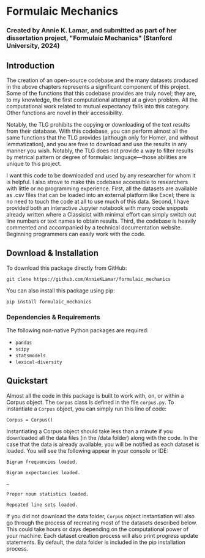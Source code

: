 # Formulaic Mechanics

### Created by Annie K. Lamar, and submitted as part of her dissertation project, "Formulaic Mechanics" (Stanford University, 2024)

## Introduction

The creation of an open-source codebase and the many datasets produced in the above chapters represents a significant component of this project. Some of the functions that this codebase provides are truly novel; they are, to my knowledge, the first computational attempt at a given problem. All the computational work related to mutual expectancy falls into this category. Other functions are novel in their accessibility. 

Notably, the TLG prohibits the copying or downloading of the text results from their database. With this codebase, you can perform almost all the same functions that the TLG provides (although only for Homer, and without lemmatization), and you are free to download and use the results in any manner you wish. Notably, the TLG does not provide a way to filter results by metrical pattern or degree of formulaic language—those abilities are unique to this project.

I want this code to be downloaded and used by any researcher for whom it is helpful. I also strove to make this codebase accessible to researchers with little or no programming experience. First, all the datasets are available as .csv files that can be loaded into an external platform like Excel; there is no need to touch the code at all to use much of this data. Second, I have provided both an interactive Jupyter notebook with many code snippets already written where a Classicist with minimal effort can simply switch out line numbers or text names to obtain results. Third, the codebase is heavily commented and accompanied by a technical documentation website. Beginning programmers can easily work with the code.

## Download & Installation

To download this package directly from GitHub:

`git clone https://github.com/AnnieKLamar/formulaic_mechanics`

You can also install this package using pip:

`pip install formulaic_mechanics`

### Dependencies & Requirements

The following non-native Python packages are required:
- `pandas`
- `scipy`
- `statsmodels`
- `lexical-diversity`

## Quickstart

Almost all the code in this package is built to work with, on, or within a Corpus object. The `Corpus` class is 
defined in the file `corpus.py`. To instantiate a `Corpus` object, you can simply run this line of code:

`Corpus = Corpus()`

Instantiating a Corpus object should take less than a minute if you downloaded all the data files (in the /data folder) along with the code. In the case that the data is already available, you will be notified as each dataset is loaded. You will see the following appear in your console or IDE:

`Bigram frequencies loaded.`

`Bigram expectancies loaded.`

` … `

`Proper noun statistics loaded.`

`Repeated line sets loaded.`

If you did not download the data folder, `Corpus` object instantiation will also go through the process of 
recreating most of the datasets described below. This could take hours or days depending on the computational power 
of your machine. Each dataset creation process will also print progress update statements. By default, the data 
folder is included in the pip installation process.
